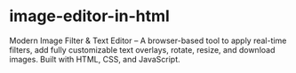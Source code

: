 # image-editor-in-html
Modern Image Filter &amp; Text Editor – A browser-based tool to apply real-time filters, add fully customizable text overlays, rotate, resize, and download images. Built with HTML, CSS, and JavaScript.
